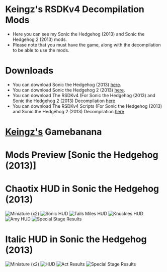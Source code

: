 # Keingz's RSDKv4 Decompilation Mods
- Here you can see my Sonic the Hedgehog (2013) and Sonic the Hedgehog 2 (2013) mods.
- Please note that you must have the game, along with the decompilation to be able to use the mods.
# Downloads
- You can download Sonic the Hedgehog (2013) [here](https://play.google.com/store/apps/details?id=com.sega.sonic1px&hl=en).
- You can download Sonic the Hedgehog 2 (2013) [here](https://play.google.com/store/apps/details?id=com.sega.sonic2.runner&hl=en).
- You can download The RSDKv4 (For Sonic the Hedgehog (2013) and Sonic the Hedgehog 2 (2013) Decompilation [here](https://github.com/RSDKModding/RSDKv4-Decompilation)
- You can download The RSDKv4 Scripts (For Sonic the Hedgehog (2013) and Sonic the Hedgehog 2 (2013) Decompilation [here](https://github.com/RSDKModding/RSDKv4-Script-Decompilation)
# [Keingz's](https://gamebanana.com/members/2095392) Gamebanana
# Mods Preview [Sonic the Hedgehog (2013)]
# Chaotix HUD in Sonic the Hedgehog (2013)
![Miniature (x2)](https://github.com/user-attachments/assets/0749d0b0-7e98-4fbf-b5b3-2b8e34f3bcaa)
![Sonic HUD](https://github.com/user-attachments/assets/e399824c-391a-4e37-8981-ebf80a106a6c)
![Tails Miles HUD](https://github.com/user-attachments/assets/e43b45f6-9322-4c57-99df-797cf78d2888)
![Knuckles HUD](https://github.com/user-attachments/assets/33402291-b4c8-4fb4-8fc3-2276aa9f7956)
![Amy HUD](https://github.com/user-attachments/assets/ebe53ab2-d11c-4800-827c-7d4c7da4c35b)
![Special Stage Results](https://github.com/user-attachments/assets/532494ff-3445-416f-bd93-42470665dcd6)
# Italic HUD in Sonic the Hedgehog (2013)
![Miniature (x2)](https://github.com/user-attachments/assets/04e9c3e8-7d2e-450d-b9e8-c3d631a413d8)
![HUD](https://github.com/user-attachments/assets/50b2f183-ad65-4ac1-8b71-2d13ce15a496)
![Act Results](https://github.com/user-attachments/assets/fb40adaf-c19a-4a16-acd1-d51de8829128)
![Special Stage Results](https://github.com/user-attachments/assets/39d7a33f-3bd8-4c3f-bbd8-e457318d3cbd)
